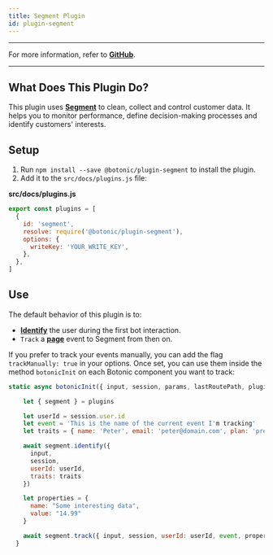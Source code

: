 ```yaml
---
title: Segment Plugin
id: plugin-segment
---
```


---

For more information, refer to **[GitHub](https://github.com/hubtype/botonic/tree/master/packages/botonic-plugin-segment)**.

---

## What Does This Plugin Do?

This plugin uses **[Segment](https://segment.com/)** to clean, collect and control customer data. It helps you to monitor performance, define decision-making processes and identify customers' interests.

## Setup

1. Run `npm install --save @botonic/plugin-segment` to install the plugin.
2. Add it to the `src/docs/plugins.js` file:

**src/docs/plugins.js**

```javascript
export const plugins = [
  {
    id: 'segment',
    resolve: require('@botonic/plugin-segment'),
    options: {
      writeKey: 'YOUR_WRITE_KEY',
    },
  },
]
```

## Use

The default behavior of this plugin is to:

- **[Identify](https://segment.com/docs/spec/identify/)** the user during the first bot interaction.
- `Track` a **[page](https://segment.com/docs/spec/page/)** event to Segment from then on.

If you prefer to track your events manually, you can add the flag `trackManually: true` in your options. Once set, you can use them inside the method `botonicInit` on each Botonic component you want to track:

```javascript
static async botonicInit({ input, session, params, lastRoutePath, plugins }) {

    let { segment } = plugins

    let userId = session.user.id
    let event = 'This is the name of the current event I'm tracking'
    let traits = { name: 'Peter', email: 'peter@domain.com', plan: 'premium' }

    await segment.identify({
      input,
      session,
      userId: userId,
      traits: traits
    })

    let properties = {
      name: "Some interesting data",
      value: "14.99"
    }

    await segment.track({ input, session, userId: userId, event, properties })
  }
```
